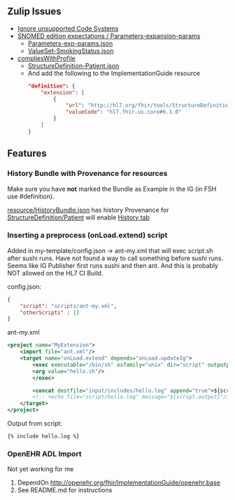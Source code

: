 
## Zulip Issues

* [Ignore unsupported Code Systems](https://chat.fhir.org/#narrow/stream/179252-IG-creation/topic/Unsupported.20code.20systems.20ignore)
* [SNOMED edition expectations / Parameters-expansion-params](https://chat.fhir.org/#narrow/channel/179252-IG-creation/topic/SNOMED.20edition.20expectations)
    * [Parameters-exp-params.json](Parameters-exp-params.html)
    * [ValueSet-SmokingStatus.json](ValueSet-SmokingStatus.html)
* [compliesWithProfile](https://chat.fhir.org/#narrow/channel/179252-IG-creation/topic/compliesWithProfile.20issue)
    * [StructureDefinition-Patient.json](StructureDefinition-Patient.html)
    * And add the following to the ImplementationGuide resource
        ```json
        "definition": {
            "extension": [
                {
                    "url": "http://hl7.org/fhir/tools/StructureDefinition/ig-link-dependency",
                    "valueCode": "hl7.fhir.us.core#6.1.0"
                }
            ]
        }
        ```

## Features

### History Bundle with Provenance for resources

Make sure you have **not** marked the Bundle as Example in the IG (in FSH use #definition).

[resource/HistoryBundle.json](Bundle-hx.json.html) has history Provenance for [StructureDefinition/Patient](StructureDefinition-Patient.html)
will enable [History tab](StructureDefinition-Patient.profile.history.html)

### Inserting a preprocess (onLoad.extend) script

Added in my-template/config.json -> ant-my.xml that will exec script.sh after sushi runs.
Have not found a way to call something before sushi runs.
Seems like IG Publisher first runs sushi and then ant.
And this is probably NOT allowed on the HL7 CI Build.

config.json:
```json
{
	"script": "scripts/ant-my.xml",
	"otherScripts" : []
}
```

ant-my.xml
```xml
<project name="MyExtension">
    <import file="ant.xml"/>
    <target name="onLoad.extend" depends="onLoad.updateIg">
        <exec executable="/bin/sh" osfamily="unix" dir="script" outputproperty="script.output">
        <arg value="hello.sh"/>
        </exec>

        <concat destfile="input/includes/hello.log" append="true">${script.output}</concat>
        <!-- <echo file="script/hello.log" message="${script.output}"/> -->
    </target>
</project>
```

Output from script:
```
{% include hello.log %}
```

### OpenEHR ADL Import

<div class="dragon">Not yet working for me</div>
 
1. DependOn http://openehr.org/fhir/ImplementationGuide/openehr.base
1. See README.md for instructions

